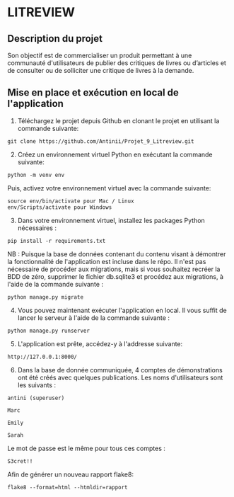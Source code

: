 
# LITREVIEW


## Description du projet

Son objectif est de commercialiser un produit permettant à une communauté d'utilisateurs de publier des critiques de livres ou d’articles et de consulter ou de solliciter une critique de livres à la demande.

## Mise en place et exécution en local de l'application

1. Téléchargez le projet depuis Github en clonant le projet en utilisant la commande suivante:  
```
git clone https://github.com/Antinii/Projet_9_Litreview.git
```
2. Créez un environnement virtuel Python en exécutant la commande suivante:
```
python -m venv env 
```
Puis, activez votre environnement virtuel avec la commande suivante:
```
source env/bin/activate pour Mac / Linux
env/Scripts/activate pour Windows
```
3. Dans votre environnement virtuel, installez les packages Python nécessaires :
```
pip install -r requirements.txt
```
NB : Puisque la base de données contenant du contenu visant à démontrer la fonctionnalité de l'application est incluse dans le répo.
Il n'est pas nécessaire de procéder aux migrations, mais si vous souhaitez recréer la BDD de zéro, supprimer le fichier db.sqlite3 et procédez aux migrations, à l'aide de la commande suivante :
```		
python manage.py migrate
```
4. Vous pouvez maintenant exécuter l'application en local. Il vous suffit de lancer le serveur à l'aide de la commande suivante :
```		
python manage.py runserver
```
5. L'application est prête, accédez-y à l'addresse suivante:
```
http://127.0.0.1:8000/
```
6. Dans la base de donnée communiquée, 4 comptes de démonstrations ont été créés avec quelques publications. Les noms d'utilisateurs sont les suivants :
```		
antini (superuser)
```
```		
Marc
```
```		
Emily
```
```		
Sarah
```
Le mot de passe est le même pour tous ces comptes :
```		
S3cret!!
```

Afin de générer un nouveau rapport flake8:
```		
flake8 --format=html --htmldir=rapport
```
